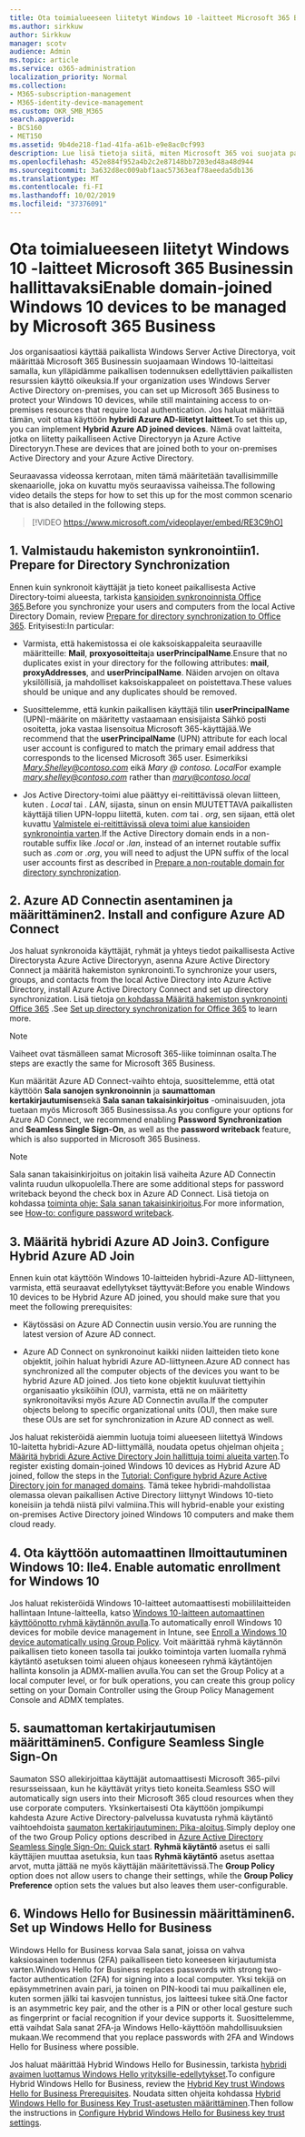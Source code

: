 ```yaml
---
title: Ota toimialueeseen liitetyt Windows 10 -laitteet Microsoft 365 Businessin hallittavaksi
ms.author: sirkkuw
author: Sirkkuw
manager: scotv
audience: Admin
ms.topic: article
ms.service: o365-administration
localization_priority: Normal
ms.collection:
- M365-subscription-management
- M365-identity-device-management
ms.custom: OKR_SMB_M365
search.appverid:
- BCS160
- MET150
ms.assetid: 9b4de218-f1ad-41fa-a61b-e9e8ac0cf993
description: Lue lisä tietoja siitä, miten Microsoft 365 voi suojata paikallisia mainoksia, jotka on liitetty Windows 10-laitteisiin.
ms.openlocfilehash: 452e884f952a4b2c2e87148bb7203ed48a48d944
ms.sourcegitcommit: 3a632d8ec009abf1aac57363eaf78aeeda5db136
ms.translationtype: MT
ms.contentlocale: fi-FI
ms.lasthandoff: 10/02/2019
ms.locfileid: "37376091"
---
```

# <a name="enable-domain-joined-windows-10-devices-to-be-managed-by-microsoft-365-business"></a><span data-ttu-id="570b7-103">Ota toimialueeseen liitetyt Windows 10 -laitteet Microsoft 365 Businessin hallittavaksi</span><span class="sxs-lookup"><span data-stu-id="570b7-103">Enable domain-joined Windows 10 devices to be managed by Microsoft 365 Business</span></span>

<span data-ttu-id="570b7-104">Jos organisaatiosi käyttää paikallista Windows Server Active Directorya, voit määrittää Microsoft 365 Businessin suojaamaan Windows 10-laitteitasi samalla, kun ylläpidämme paikallisen todennuksen edellyttävien paikallisten resurssien käyttö oikeuksia.</span><span class="sxs-lookup"><span data-stu-id="570b7-104">If your organization uses Windows Server Active Directory on-premises, you can set up Microsoft 365 Business to protect your Windows 10 devices, while still maintaining access to on-premises resources that require local authentication.</span></span>
<span data-ttu-id="570b7-105">Jos haluat määrittää tämän, voit ottaa käyttöön **hybridi Azure AD-liitetyt laitteet**.</span><span class="sxs-lookup"><span data-stu-id="570b7-105">To set this up, you can implement **Hybrid Azure AD joined devices**.</span></span> <span data-ttu-id="570b7-106">Nämä ovat laitteita, jotka on liitetty paikalliseen Active Directoryyn ja Azure Active Directoryyn.</span><span class="sxs-lookup"><span data-stu-id="570b7-106">These are devices that are joined both to your on-premises Active Directory and your Azure Active Directory.</span></span>

<span data-ttu-id="570b7-107">Seuraavassa videossa kerrotaan, miten tämä määritetään tavallisimmille skenaariolle, joka on kuvattu myös seuraavissa vaiheissa.</span><span class="sxs-lookup"><span data-stu-id="570b7-107">The following video details the steps for how to set this up for the most common scenario that is also detailed in the following steps.</span></span>

> [!VIDEO https://www.microsoft.com/videoplayer/embed/RE3C9hO]
  

## <a name="1-prepare-for-directory-synchronization"></a><span data-ttu-id="570b7-108">1. Valmistaudu hakemiston synkronointiin</span><span class="sxs-lookup"><span data-stu-id="570b7-108">1. Prepare for Directory Synchronization</span></span> 

<span data-ttu-id="570b7-109">Ennen kuin synkronoit käyttäjät ja tieto koneet paikallisesta Active Directory-toimi alueesta, tarkista [kansioiden synkronoinnista Office 365](https://docs.microsoft.com/office365/enterprise/prepare-for-directory-synchronization).</span><span class="sxs-lookup"><span data-stu-id="570b7-109">Before you synchronize your users and computers from the local Active Directory Domain, review [Prepare for directory synchronization to Office 365](https://docs.microsoft.com/office365/enterprise/prepare-for-directory-synchronization).</span></span> <span data-ttu-id="570b7-110">Erityisesti:</span><span class="sxs-lookup"><span data-stu-id="570b7-110">In particular:</span></span>

   - <span data-ttu-id="570b7-111">Varmista, että hakemistossa ei ole kaksoiskappaleita seuraaville määritteille: **Mail**, **proxyosoitteita**ja **userPrincipalName**.</span><span class="sxs-lookup"><span data-stu-id="570b7-111">Ensure that no duplicates exist in your directory for the following attributes: **mail**, **proxyAddresses**, and **userPrincipalName**.</span></span> <span data-ttu-id="570b7-112">Näiden arvojen on oltava yksilöllisiä, ja mahdolliset kaksoiskappaleet on poistettava.</span><span class="sxs-lookup"><span data-stu-id="570b7-112">These values should be unique and any duplicates should be removed.</span></span>
   
   - <span data-ttu-id="570b7-113">Suosittelemme, että kunkin paikallisen käyttäjä tilin **userPrincipalName** (UPN)-määrite on määritetty vastaamaan ensisijaista Sähkö posti osoitetta, joka vastaa lisensoitua Microsoft 365-käyttäjää.</span><span class="sxs-lookup"><span data-stu-id="570b7-113">We recommend that the **userPrincipalName** (UPN) attribute for each local user account is configured to match the primary email address that corresponds to the licensed Microsoft 365 user.</span></span> <span data-ttu-id="570b7-114">Esimerkiksi *Mary.Shelley@contoso.com* eikä *Mary @ contoso. Local*</span><span class="sxs-lookup"><span data-stu-id="570b7-114">For example *mary.shelley@contoso.com* rather than *mary@contoso.local*</span></span>
   
   - <span data-ttu-id="570b7-115">Jos Active Directory-toimi alue päättyy ei-reitittävissä olevan liitteen, kuten *. Local* tai *. LAN*, sijasta, sinun on ensin MUUTETTAVA paikallisten käyttäjä tilien UPN-loppu liitettä, kuten. *com* tai *. org*, sen sijaan, että olet kuvattu [Valmistele ei-reitittävissä oleva toimi alue kansioiden synkronointia varten](https://docs.microsoft.com/office365/enterprise/prepare-a-non-routable-domain-for-directory-synchronization).</span><span class="sxs-lookup"><span data-stu-id="570b7-115">If the Active Directory domain ends in a non-routable suffix like *.local* or *.lan*, instead of an internet routable suffix such as *.com* or *.org*, you will need to adjust the UPN suffix of the local user accounts first as described in [Prepare a non-routable domain for directory synchronization](https://docs.microsoft.com/office365/enterprise/prepare-a-non-routable-domain-for-directory-synchronization).</span></span> 

## <a name="2-install-and-configure-azure-ad-connect"></a><span data-ttu-id="570b7-116">2. Azure AD Connectin asentaminen ja määrittäminen</span><span class="sxs-lookup"><span data-stu-id="570b7-116">2. Install and configure Azure AD Connect</span></span>

<span data-ttu-id="570b7-117">Jos haluat synkronoida käyttäjät, ryhmät ja yhteys tiedot paikallisesta Active Directorysta Azure Active Directoryyn, asenna Azure Active Directory Connect ja määritä hakemiston synkronointi.</span><span class="sxs-lookup"><span data-stu-id="570b7-117">To synchronize your users, groups, and contacts from the local Active Directory into Azure Active Directory, install Azure Active Directory Connect and set up directory synchronization.</span></span> <span data-ttu-id="570b7-118">Lisä tietoja [on kohdassa Määritä hakemiston synkronointi Office 365](https://support.office.com/article/1b3b5318-6977-42ed-b5c7-96fa74b08846) .</span><span class="sxs-lookup"><span data-stu-id="570b7-118">See [Set up directory synchronization for Office 365](https://support.office.com/article/1b3b5318-6977-42ed-b5c7-96fa74b08846) to learn more.</span></span>

> [!NOTE]
> <span data-ttu-id="570b7-119">Vaiheet ovat täsmälleen samat Microsoft 365-liike toiminnan osalta.</span><span class="sxs-lookup"><span data-stu-id="570b7-119">The steps are exactly the same for Microsoft 365 Business.</span></span> 

<span data-ttu-id="570b7-120">Kun määrität Azure AD Connect-vaihto ehtoja, suosittelemme, että otat käyttöön **Sala sanojen synkronoinnin** ja **saumattoman kertakirjautumisen**sekä **Sala sanan takaisinkirjoitus** -ominaisuuden, jota tuetaan myös Microsoft 365 Businessissa.</span><span class="sxs-lookup"><span data-stu-id="570b7-120">As you configure your options for Azure AD Connect, we recommend enabling **Password Synchronization** and **Seamless Single Sign-On**, as well as the **password writeback** feature, which is also supported in Microsoft 365 Business.</span></span>

> [!NOTE]
> <span data-ttu-id="570b7-121">Sala sanan takaisinkirjoitus on joitakin lisä vaiheita Azure AD Connectin valinta ruudun ulkopuolella.</span><span class="sxs-lookup"><span data-stu-id="570b7-121">There are some additional steps for password writeback beyond the check box in Azure AD Connect.</span></span> <span data-ttu-id="570b7-122">Lisä tietoja on kohdassa [toiminta ohje: Sala sanan takaisinkirjoitus](https://docs.microsoft.com/azure/active-directory/authentication/howto-sspr-writeback).</span><span class="sxs-lookup"><span data-stu-id="570b7-122">For more information, see [How-to: configure password writeback](https://docs.microsoft.com/azure/active-directory/authentication/howto-sspr-writeback).</span></span> 

## <a name="3-configure-hybrid-azure-ad-join"></a><span data-ttu-id="570b7-123">3. Määritä hybridi Azure AD Join</span><span class="sxs-lookup"><span data-stu-id="570b7-123">3. Configure Hybrid Azure AD Join</span></span>

<span data-ttu-id="570b7-124">Ennen kuin otat käyttöön Windows 10-laitteiden hybridi-Azure AD-liittyneen, varmista, että seuraavat edellytykset täyttyvät:</span><span class="sxs-lookup"><span data-stu-id="570b7-124">Before you enable Windows 10 devices to be Hybrid Azure AD joined, you should make sure that you meet the following prerequisites:</span></span>

   - <span data-ttu-id="570b7-125">Käytössäsi on Azure AD Connectin uusin versio.</span><span class="sxs-lookup"><span data-stu-id="570b7-125">You are running the latest version of Azure AD connect.</span></span>

   - <span data-ttu-id="570b7-126">Azure AD Connect on synkronoinut kaikki niiden laitteiden tieto kone objektit, joihin haluat hybridi Azure AD-liittyneen.</span><span class="sxs-lookup"><span data-stu-id="570b7-126">Azure AD connect has synchronized all the computer objects of the devices you want to be hybrid Azure AD joined.</span></span> <span data-ttu-id="570b7-127">Jos tieto kone objektit kuuluvat tiettyihin organisaatio yksiköihin (OU), varmista, että ne on määritetty synkronoitaviksi myös Azure AD Connectin avulla.</span><span class="sxs-lookup"><span data-stu-id="570b7-127">If the computer objects belong to specific organizational units (OU), then make sure these OUs are set for synchronization in Azure AD connect as well.</span></span>

<span data-ttu-id="570b7-128">Jos haluat rekisteröidä aiemmin luotuja toimi alueeseen liitettyä Windows 10-laitetta hybridi-Azure AD-liittymällä, noudata opetus ohjelman ohjeita [: Määritä hybridi Azure Active Directory Join hallittuja toimi alueita varten](https://docs.microsoft.com/azure/active-directory/devices/hybrid-azuread-join-managed-domains#configure-hybrid-azure-ad-join).</span><span class="sxs-lookup"><span data-stu-id="570b7-128">To register existing domain-joined Windows 10 devices as Hybrid Azure AD joined, follow the steps in the [Tutorial: Configure hybrid Azure Active Directory join for managed domains](https://docs.microsoft.com/azure/active-directory/devices/hybrid-azuread-join-managed-domains#configure-hybrid-azure-ad-join).</span></span> <span data-ttu-id="570b7-129">Tämä tekee hybridi-mahdollistaa olemassa olevan paikallisen Active Directory liittynyt Windows 10-tieto koneisiin ja tehdä niistä pilvi valmiina.</span><span class="sxs-lookup"><span data-stu-id="570b7-129">This will hybrid-enable your existing on-premises Active Directory joined Windows 10 computers and make them cloud ready.</span></span>
    
## <a name="4-enable-automatic-enrollment-for-windows-10"></a><span data-ttu-id="570b7-130">4. Ota käyttöön automaattinen Ilmoittautuminen Windows 10: lle</span><span class="sxs-lookup"><span data-stu-id="570b7-130">4. Enable automatic enrollment for Windows 10</span></span>

 <span data-ttu-id="570b7-131">Jos haluat rekisteröidä Windows 10-laitteet automaattisesti mobiililaitteiden hallintaan Intune-laitteella, katso [Windows 10-laitteen automaattinen käyttöönotto ryhmä käytännön avulla](https://docs.microsoft.com/windows/client-management/mdm/enroll-a-windows-10-device-automatically-using-group-policy).</span><span class="sxs-lookup"><span data-stu-id="570b7-131">To automatically enroll Windows 10 devices for mobile device management in Intune, see [Enroll a Windows 10 device automatically using Group Policy](https://docs.microsoft.com/windows/client-management/mdm/enroll-a-windows-10-device-automatically-using-group-policy).</span></span> <span data-ttu-id="570b7-132">Voit määrittää ryhmä käytännön paikallisen tieto koneen tasolla tai joukko toimintoja varten luomalla ryhmä käytäntö asetuksen toimi alueen ohjaus koneeseen ryhmä käytäntöjen hallinta konsolin ja ADMX-mallien avulla.</span><span class="sxs-lookup"><span data-stu-id="570b7-132">You can set the Group Policy at a local computer level, or for bulk operations, you can create this group policy setting on your Domain Controller using the Group Policy Management Console and ADMX templates.</span></span>

## <a name="5-configure-seamless-single-sign-on"></a><span data-ttu-id="570b7-133">5. saumattoman kertakirjautumisen määrittäminen</span><span class="sxs-lookup"><span data-stu-id="570b7-133">5. Configure Seamless Single Sign-On</span></span>

  <span data-ttu-id="570b7-134">Saumaton SSO allekirjoittaa käyttäjät automaattisesti Microsoft 365-pilvi resursseissaan, kun he käyttävät yritys tieto koneita.</span><span class="sxs-lookup"><span data-stu-id="570b7-134">Seamless SSO will automatically sign users into their Microsoft 365 cloud resources when they use corporate computers.</span></span> <span data-ttu-id="570b7-135">Yksinkertaisesti Ota käyttöön jompikumpi kahdesta Azure Active Directory-palvelussa kuvatusta ryhmä käytäntö vaihtoehdoista [saumaton kertakirjautuminen: Pika-aloitus](https://docs.microsoft.com/azure/active-directory/hybrid/how-to-connect-sso-quick-start#step-2-enable-the-feature).</span><span class="sxs-lookup"><span data-stu-id="570b7-135">Simply deploy one of the two Group Policy options described in [Azure Active Directory Seamless Single Sign-On: Quick start](https://docs.microsoft.com/azure/active-directory/hybrid/how-to-connect-sso-quick-start#step-2-enable-the-feature).</span></span> <span data-ttu-id="570b7-136">**Ryhmä käytäntö** asetus ei salli käyttäjien muuttaa asetuksia, kun taas **Ryhmä käytäntö** asetus asettaa arvot, mutta jättää ne myös käyttäjän määritettävissä.</span><span class="sxs-lookup"><span data-stu-id="570b7-136">The **Group Policy** option does not allow users to change their settings, while the **Group Policy Preference** option sets the values but also leaves them user-configurable.</span></span>

## <a name="6-set-up-windows-hello-for-business"></a><span data-ttu-id="570b7-137">6. Windows Hello for Businessin määrittäminen</span><span class="sxs-lookup"><span data-stu-id="570b7-137">6. Set up Windows Hello for Business</span></span>

 <span data-ttu-id="570b7-138">Windows Hello for Business korvaa Sala sanat, joissa on vahva kaksiosainen todennus (2FA) paikalliseen tieto koneeseen kirjautumista varten.</span><span class="sxs-lookup"><span data-stu-id="570b7-138">Windows Hello for Business replaces passwords with strong two-factor authentication (2FA) for signing into a local computer.</span></span> <span data-ttu-id="570b7-139">Yksi tekijä on epäsymmetrinen avain pari, ja toinen on PIN-koodi tai muu paikallinen ele, kuten sormen jälki tai kasvojen tunnistus, jos laitteesi tukee sitä.</span><span class="sxs-lookup"><span data-stu-id="570b7-139">One factor is an asymmetric key pair, and the other is a PIN or other local gesture such as fingerprint or facial recognition if your device supports it.</span></span> <span data-ttu-id="570b7-140">Suosittelemme, että vaihdat Sala sanat 2FA-ja Windows Hello-käyttöön mahdollisuuksien mukaan.</span><span class="sxs-lookup"><span data-stu-id="570b7-140">We recommend that you replace passwords with 2FA and Windows Hello for Business where possible.</span></span>

<span data-ttu-id="570b7-141">Jos haluat määrittää Hybrid Windows Hello for Businessin, tarkista [hybridi avaimen luottamus Windows Hello yrityksille-edellytykset](https://docs.microsoft.com/windows/security/identity-protection/hello-for-business/hello-hybrid-key-trust-prereqs).</span><span class="sxs-lookup"><span data-stu-id="570b7-141">To configure Hybrid Windows Hello for Business, review the [Hybrid Key trust Windows Hello for Business Prerequisites](https://docs.microsoft.com/windows/security/identity-protection/hello-for-business/hello-hybrid-key-trust-prereqs).</span></span> <span data-ttu-id="570b7-142">Noudata sitten ohjeita kohdassa [Hybrid Windows Hello for Business Key Trust-asetusten määrittäminen](https://docs.microsoft.com/windows/security/identity-protection/hello-for-business/hello-hybrid-key-whfb-settings).</span><span class="sxs-lookup"><span data-stu-id="570b7-142">Then follow the instructions in [Configure Hybrid Windows Hello for Business key trust settings](https://docs.microsoft.com/windows/security/identity-protection/hello-for-business/hello-hybrid-key-whfb-settings).</span></span> 
